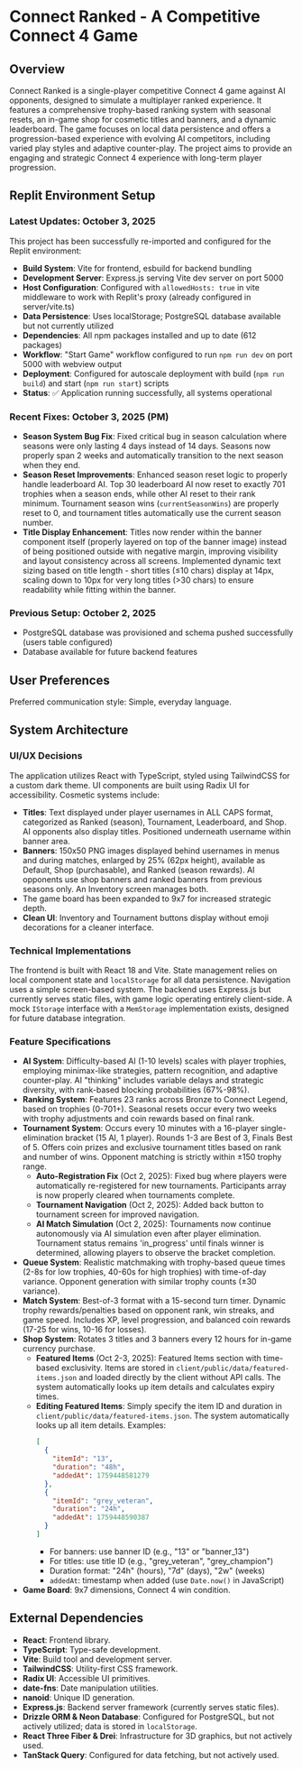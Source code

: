 # Connect Ranked - A Competitive Connect 4 Game

## Overview

Connect Ranked is a single-player competitive Connect 4 game against AI opponents, designed to simulate a multiplayer ranked experience. It features a comprehensive trophy-based ranking system with seasonal resets, an in-game shop for cosmetic titles and banners, and a dynamic leaderboard. The game focuses on local data persistence and offers a progression-based experience with evolving AI competitors, including varied play styles and adaptive counter-play. The project aims to provide an engaging and strategic Connect 4 experience with long-term player progression.

## Replit Environment Setup

### Latest Updates: October 3, 2025

This project has been successfully re-imported and configured for the Replit environment:

- **Build System**: Vite for frontend, esbuild for backend bundling
- **Development Server**: Express.js serving Vite dev server on port 5000
- **Host Configuration**: Configured with `allowedHosts: true` in vite middleware to work with Replit's proxy (already configured in server/vite.ts)
- **Data Persistence**: Uses localStorage; PostgreSQL database available but not currently utilized
- **Dependencies**: All npm packages installed and up to date (612 packages)
- **Workflow**: "Start Game" workflow configured to run `npm run dev` on port 5000 with webview output
- **Deployment**: Configured for autoscale deployment with build (`npm run build`) and start (`npm run start`) scripts
- **Status**: ✅ Application running successfully, all systems operational

### Recent Fixes: October 3, 2025 (PM)

- **Season System Bug Fix**: Fixed critical bug in season calculation where seasons were only lasting 4 days instead of 14 days. Seasons now properly span 2 weeks and automatically transition to the next season when they end.
- **Season Reset Improvements**: Enhanced season reset logic to properly handle leaderboard AI. Top 30 leaderboard AI now reset to exactly 701 trophies when a season ends, while other AI reset to their rank minimum. Tournament season wins (`currentSeasonWins`) are properly reset to 0, and tournament titles automatically use the current season number.
- **Title Display Enhancement**: Titles now render within the banner component itself (properly layered on top of the banner image) instead of being positioned outside with negative margin, improving visibility and layout consistency across all screens. Implemented dynamic text sizing based on title length - short titles (≤10 chars) display at 14px, scaling down to 10px for very long titles (>30 chars) to ensure readability while fitting within the banner.

### Previous Setup: October 2, 2025

- PostgreSQL database was provisioned and schema pushed successfully (users table configured)
- Database available for future backend features

## User Preferences

Preferred communication style: Simple, everyday language.

## System Architecture

### UI/UX Decisions

The application utilizes React with TypeScript, styled using TailwindCSS for a custom dark theme. UI components are built using Radix UI for accessibility. Cosmetic systems include:
-   **Titles**: Text displayed under player usernames in ALL CAPS format, categorized as Ranked (season), Tournament, Leaderboard, and Shop. AI opponents also display titles. Positioned underneath username within banner area.
-   **Banners**: 150x50 PNG images displayed behind usernames in menus and during matches, enlarged by 25% (62px height), available as Default, Shop (purchasable), and Ranked (season rewards). AI opponents use shop banners and ranked banners from previous seasons only. An Inventory screen manages both.
-   The game board has been expanded to 9x7 for increased strategic depth.
-   **Clean UI**: Inventory and Tournament buttons display without emoji decorations for a cleaner interface.

### Technical Implementations

The frontend is built with React 18 and Vite. State management relies on local component state and `localStorage` for all data persistence. Navigation uses a simple screen-based system. The backend uses Express.js but currently serves static files, with game logic operating entirely client-side. A mock `IStorage` interface with a `MemStorage` implementation exists, designed for future database integration.

### Feature Specifications

-   **AI System**: Difficulty-based AI (1-10 levels) scales with player trophies, employing minimax-like strategies, pattern recognition, and adaptive counter-play. AI "thinking" includes variable delays and strategic diversity, with rank-based blocking probabilities (67%-98%).
-   **Ranking System**: Features 23 ranks across Bronze to Connect Legend, based on trophies (0-701+). Seasonal resets occur every two weeks with trophy adjustments and coin rewards based on final rank.
-   **Tournament System**: Occurs every 10 minutes with a 16-player single-elimination bracket (15 AI, 1 player). Rounds 1-3 are Best of 3, Finals Best of 5. Offers coin prizes and exclusive tournament titles based on rank and number of wins. Opponent matching is strictly within ±150 trophy range.
    -   **Auto-Registration Fix** (Oct 2, 2025): Fixed bug where players were automatically re-registered for new tournaments. Participants array is now properly cleared when tournaments complete.
    -   **Tournament Navigation** (Oct 2, 2025): Added back button to tournament screen for improved navigation.
    -   **AI Match Simulation** (Oct 2, 2025): Tournaments now continue autonomously via AI simulation even after player elimination. Tournament status remains 'in_progress' until finals winner is determined, allowing players to observe the bracket completion.
-   **Queue System**: Realistic matchmaking with trophy-based queue times (2-8s for low trophies, 40-60s for high trophies) with time-of-day variance. Opponent generation with similar trophy counts (±30 variance).
-   **Match System**: Best-of-3 format with a 15-second turn timer. Dynamic trophy rewards/penalties based on opponent rank, win streaks, and game speed. Includes XP, level progression, and balanced coin rewards (17-25 for wins, 10-16 for losses).
-   **Shop System**: Rotates 3 titles and 3 banners every 12 hours for in-game currency purchase.
    -   **Featured Items** (Oct 2-3, 2025): Featured Items section with time-based exclusivity. Items are stored in `client/public/data/featured-items.json` and loaded directly by the client without API calls. The system automatically looks up item details and calculates expiry times.
    -   **Editing Featured Items**: Simply specify the item ID and duration in `client/public/data/featured-items.json`. The system automatically looks up all item details. Examples:
        ```json
        [
          {
            "itemId": "13",
            "duration": "48h",
            "addedAt": 1759448581279
          },
          {
            "itemId": "grey_veteran",
            "duration": "24h",
            "addedAt": 1759448590387
          }
        ]
        ```
        - For banners: use banner ID (e.g., "13" or "banner_13")
        - For titles: use title ID (e.g., "grey_veteran", "grey_champion")
        - Duration format: "24h" (hours), "7d" (days), "2w" (weeks)
        - `addedAt`: timestamp when added (use `Date.now()` in JavaScript)
-   **Game Board**: 9x7 dimensions, Connect 4 win condition.

## External Dependencies

-   **React**: Frontend library.
-   **TypeScript**: Type-safe development.
-   **Vite**: Build tool and development server.
-   **TailwindCSS**: Utility-first CSS framework.
-   **Radix UI**: Accessible UI primitives.
-   **date-fns**: Date manipulation utilities.
-   **nanoid**: Unique ID generation.
-   **Express.js**: Backend server framework (currently serves static files).
-   **Drizzle ORM & Neon Database**: Configured for PostgreSQL, but not actively utilized; data is stored in `localStorage`.
-   **React Three Fiber & Drei**: Infrastructure for 3D graphics, but not actively used.
-   **TanStack Query**: Configured for data fetching, but not actively used.